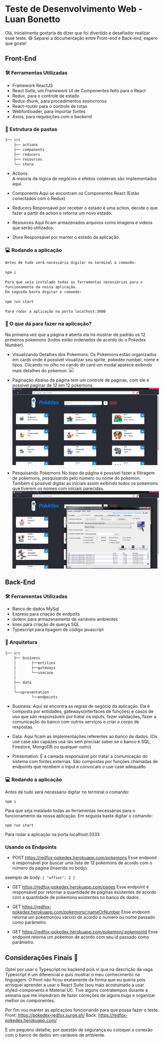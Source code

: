 # Teste de Desenvolvimento Web - Luan Bonetto

Olá, inicialmente gostaria de dizer que foi divertido e desafiador realizar esse teste. :smile:
Separei a documentação entre Front-end e Back-end, espero que goste!

## Front-End

### :hammer_and_wrench: Ferramentas Utilizadas

- Framework ReactJS
- React Suite, um Framework UI de Componentes feito para o React
- Redux, para o controle de estado
- Redux-thunk, para procedimentos assíncronos
- React-router para o controle de rotas
- Webfontloader, para importar fontes
- Axios, para requisições com o backend

### :construction_worker: Estrutura de pastas

```
├── src
    ├── actions
    ├── components
    ├── reducers
    ├── resources
    └── store
```

- Actions    
    A maioria da lógica de negócios e efeitos colaterais são implementados aqui.

- Components
    Aqui se encontram os Componentes React (Estão conectados com o Redux)

- Reducers
    Responsável por receber o estado e uma action, decide o que fazer a partir da action e retorna um novo estado.

- Resources
    Aqui ficam armazenados arquivos como imagens e videos que serão utilizados.

- Store
    Responsável por manter o estado da aplicação.

### :computer: Rodando a aplicação
    Antes de tudo será necessário digitar no terminal o comando: 

    npm i

    Para que seja instalado todas as ferramentas necessárias para o funcionamento da nossa aplicação.
    Em seguida basta digitar o comando:

    npm run start

    Para rodar a aplicação na porta localhost:3000

### :thinking: O que dá para fazer na aplicação?
Na primeira vez que a página é aberta ela irá mostrar de padrão os 12 primeiros pokemons  (todos estão ordenados de acordo do o Pokedex Number).

- Visualizando Detalhes dos Pokemons:
Os Pokemons estão organizados em cards onde é possível visualizar seu sprite, pokedex number, nome e tipos. Clicando no olho no cando do card um modal aparece exibindo mais detalhes do pokemon.
![](./markdownfiles/vizualidandopokemons.gif) 

- Paginação
Abaixo da página tem um controle de paginas, com ele é possivel paginar de 12 em 12 pokemons.
![](./markdownfiles/paginacao.gif)

- Pesquisando Pokemons
No topo da página é possível fazer a filtragem de pokemons, pesquisando pelo número ou nome do pokemon.
Também é possivel digitar as iniciais assim exibindo todos os pokemons que tiverem os nomes com iniciais parecidas.
![](./markdownfiles/pesquisandopokemons.gif)


## Back-End

### :hammer_and_wrench: Ferramentas Utilizadas

- Banco de dados MySql
- Express para criação de endpoits
- dotenv para armazenamento de variáveis ambientes
- knex para criação de querys SQL
- Typescript para tipagem de código javascript

### :construction_worker: Arquitetura

```
├── src
    ├── business 
    │       ├──entities
    │       ├──gateways
    │       └──usecase
    │
    ├── data
    │   
    └──upresentation
            └──endpoints
```

- Business:
Aqui se encontra as regras de negócio da aplicação. Ela é composta por entidades, gateways(interfaces de funções) e casos de uso que são responsáveis por tratar os inputs, fazer validações, fazer a comunicação do banco com outros serviços e criar o corpo de respostas.

- Data:
    Aqui ficam as implementações referentes ao banco de dados. (Os use case são capazes usá-las sem precisar saber se o banco é SQL, Firestore, MongoDB ou qualquer outro)

- Presentation:
    É a camada responsável por tratar a comunicação do sistema com fontes externas. São compostas por funções chamadas de endpoints que recebem o input e convocam o use case adequado

### :computer: Rodando a aplicação
Antes de tudo será necessário digitar no terminal o comando: 

    npm i

Para que seja instalado todas as ferramentas necessárias para o funcionamento da nossa aplicação.
Em seguida basta digitar o comando:

    npm run start

Para rodar a aplicação na porta localhost:3333


### Usando os Endpoints

- POST https://redfox-pokedex.herokuapp.com/pokemons
Esse endpoint é responsável por buscar uma lista de 12 pokemons de acordo com o número da página (inserida no body).

exemplo de body:
    ```
    {
	    "offset": 2
    }
    ```

- GET https://redfox-pokedex.herokuapp.com/pages
Esse endpoint é responsável por retornar a quantidade de páginas existentes de acordo com a quantidade de pokemons existentes no banco de dados.

- GET https://redfox-pokedex.herokuapp.com/pokemons/:nameOrNumber
Esse endpoint retorna um pokemon(ou vários) de acordo o numero ou nome passado como parâmetro.

- GET https://redfox-pokedex.herokuapp.com/pokemon/:pokemonId
Esse endpoint retorna um pokemon de acordo com seu id passado como parâmetro.

## Considerações Finais :vulcan_salute:
Optei por usar o Typescript no backend pois vi que na descrição da vaga Typescript é um diferencial e quis mostrar o meu conhecimento na linguagem.
O front não ficou exatamente da forma que eu queria pois arrisquei aprender a usar o React Suite (sou mais acostumado a usar styled-components e Material UI). Tive alguns contratempos durante a semana que me impediram de fazer correções de alguns bugs e organizar melhor os componentes.

Por fim vou manter as aplicações funcionando para que possa fazer o teste.
Front: https://pokedex-redfox.surge.sh/
Back: https://redfox-pokedex.herokuapp.com/

E um pequeno detalhe, por questão de segurança eu coloquei a conexão com o banco de dados em variáveis de ambiente.






